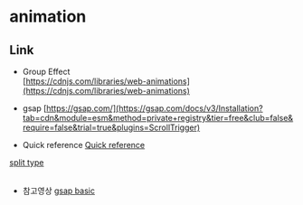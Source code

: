 # animation

## Link
- Group Effect<br>
[https://cdnjs.com/libraries/web-animations](https://cdnjs.com/libraries/web-animations)<br>

- gsap [https://gsap.com/](https://gsap.com/docs/v3/Installation?tab=cdn&module=esm&method=private+registry&tier=free&club=false&require=false&trial=true&plugins=ScrollTrigger)<br>

- Quick reference [Quick reference](https://gsap.com/docs/v3/GSAP/CorePlugins/CSS#quick-reference)<br>

[split type](https://www.npmjs.com/package/split-type)<br><br>

- 참고영상 [gsap basic](https://www.youtube.com/playlist?list=PLjQHn5jzATkvakCnzmHZbf6gGy0H3Qhau)

